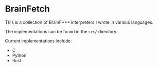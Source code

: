 
# BrainFetch

This is a collection of BrainF*** interpreters I wrote in various languages.

The implementations can be found in the `src/` directory.

Current implementations include:

- C
- Python
- Rust

